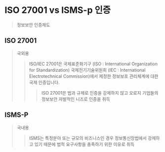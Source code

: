 # ISO 27001 vs ISMS-p 인증

> 정보보안 인증제도

## ISO 27001

> 국외용
>
> > ISO/IEC 27001은 국제표준화기구 (ISO : International Organization for Standardization) 국제전기기술위원회 (IEC : International Electrotechnical Commission)에서 제정한 정보보호 관리체계에 대한 국제 인증입니다.
> >
> > > ISO 27001은 법과 규제로 인증을 강제하지 않고 오로지 기업들의 정보보안 자발적인 니즈로 인증을 취득

## ISMS-P

> 국내용
>
> > ISMS는 특정분야 또는 규모의 비즈니스인 경우 정보통신망법에서 강제하고 있기 때문에 법적 요구사항을 충족하기 위한 이유로 취득
